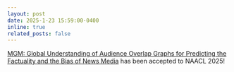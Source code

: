 ```yaml
---
layout: post
date: 2025-1-23 15:59:00-0400
inline: true
related_posts: false
---
```


[MGM: Global Understanding of Audience Overlap Graphs for Predicting the Factuality and the Bias of News Media](https://arxiv.org/abs/2412.15266) has been accepted to NAACL 2025!
